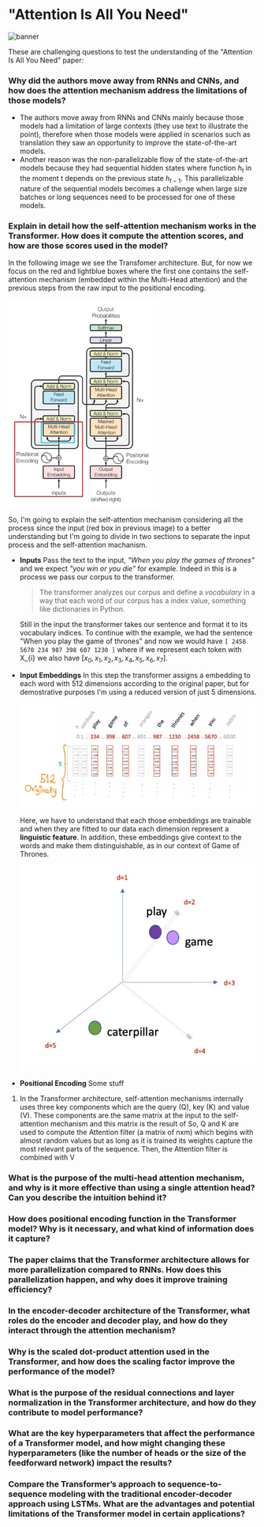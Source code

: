 # "Attention Is All You Need"
![banner](https://miro.medium.com/v2/resize:fit:1030/1*tb9TT-mwFn1WPzkkbjoMCQ.png)

These are challenging questions to test the understanding of the "Attention Is All You Need" paper:

### **Why did the authors move away from RNNs and CNNs, and how does the attention mechanism address the limitations of those models?**
- The authors move away from RNNs and CNNs mainly because those models had a limitation of large contexts (they use text to illustrate the point), therefore when those models were applied in scenarios such as translation they saw an opportunity to improve the state-of-the-art models.
- Another reason was the non-parallelizable flow of the state-of-the-art models because they had sequential hidden states where function $h_{t}$ in the moment t depends on the previous state $h_{t-1}$. This parallelizable nature of the sequential models becomes a challenge when large size batches or long sequences need to be processed for one of these models.


### Explain in detail how the self-attention mechanism works in the Transformer. How does it compute the attention scores, and how are those scores used in the model?
In the following image we see the Transfomer architecture. But, for now we focus on the red and lightblue boxes where the first one contains the self-attention mechanism (embedded within the Multi-Head attention) and the previous steps from the raw input to the positional encoding.

![img](../img/self_attention_01.jpg)

So, I'm going to explain the self-attention mechanism considering all the process since the input (red box in previous image) to a better understanding but I'm going to divide in two sections to separate the input process and the self-attention machanism.

* **Inputs**
    Pass the text to the input, *"When you play the games of thrones"* and we expect *"you win or you die"* for example. Indeed in this is a process we pass our corpus to the transformer.  

    > The transformer analyzes our corpus and define a *vocabulary* in a way that each word of our corpus has a index value, something like dictionaries in Python.  

    Still in the input the transformer takes our sentence and format it to its vocabulary indices. To continue with the example, we had the sentence "When you play the game of thrones" and now we would have `[ 2458 5670 234 987 398 607 1230 ]` where if we represent each token with X_{i} we also have $[x_{0}, x_{1}, x_{2}, x_{3}, x_{4}, x_{5}, x_{6}, x_{7}]$.  

* **Input Embeddings**
    In this step the transformer assigns a embedding to each word with 512 dimensions according to the original paper, but for demostrative purposes I'm using a reduced version of just 5 dimensions.

    ![img](../img/self_attention_02.jpg)

    Here, we have to understand that each those embeddings are trainable and when they are fitted to our data each dimension represent a **linguistic feature**. In addition, these embeddings give context to the words and make them distinguishable, as in our context of Game of Thrones.

    ![img](../img/self_attention_03.jpg)

* **Positional Encoding**
    Some stuff

1. In the Transformer architecture, self-attention mechanisms internally uses three key components which are the query (Q), key (K) and value (V). These components are the same matrix at the input to the self-attention mechanism and this matrix is the result of 
So, Q and K are used to compute the Attention filter (a matrix of nxm) which begins with almost random values but as long as it is trained its weights capture the most relevant parts of the sequence. Then, the Attention filter is combined with V 


### What is the purpose of the multi-head attention mechanism, and why is it more effective than using a single attention head? Can you describe the intuition behind it?

### How does positional encoding function in the Transformer model? Why is it necessary, and what kind of information does it capture?

### The paper claims that the Transformer architecture allows for more parallelization compared to RNNs. How does this parallelization happen, and why does it improve training efficiency?

### In the encoder-decoder architecture of the Transformer, what roles do the encoder and decoder play, and how do they interact through the attention mechanism?

### Why is the scaled dot-product attention used in the Transformer, and how does the scaling factor improve the performance of the model?

### What is the purpose of the residual connections and layer normalization in the Transformer architecture, and how do they contribute to model performance?

### What are the key hyperparameters that affect the performance of a Transformer model, and how might changing these hyperparameters (like the number of heads or the size of the feedforward network) impact the results?

### Compare the Transformer’s approach to sequence-to-sequence modeling with the traditional encoder-decoder approach using LSTMs. What are the advantages and potential limitations of the Transformer model in certain applications?
